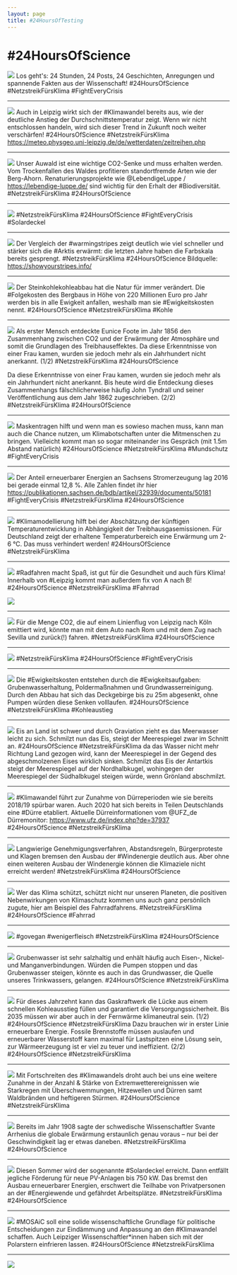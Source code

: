 ```yaml
---
layout: page
title: #24HoursOfTesting
---
```


# #24HoursOfScience

![](https://pbs.twimg.com/media/EWULT9bVAAQCI5N?format=jpg&name=medium)
Los geht's: 24 Stunden, 24 Posts, 24 Geschichten, Anregungen und spannende Fakten aus der Wissenschaft! #24HoursOfScience #NetzstreikFürsKlima #FightEveryCrisis

---

![](https://pbs.twimg.com/media/EWUNMSdVAAQRqEJ?format=jpg&name=medium)
Auch in Leipzig wirkt sich der #Klimawandel bereits aus, wie der deutliche Anstieg der Durchschnittstemperatur zeigt. Wenn wir nicht entschlossen handeln, wird sich dieser Trend in Zukunft noch weiter verschärfen!
#24HoursOfScience #NetzstreikFürsKlima
https://meteo.physgeo.uni-leipzig.de/de/wetterdaten/zeitreihen.php

---

![](https://pbs.twimg.com/media/EWUOAm1UcAY4pnA?format=jpg&name=medium)
Unser Auwald ist eine wichtige CO2-Senke und muss erhalten werden. Vom Trockenfallen des Waldes profitieren standortfremde Arten wie der Berg-Ahorn. 
Renaturierungsprojekte wie @LebendigeLuppe / https://lebendige-luppe.de/ sind wichtig für den Erhalt der #Biodiversität.
#NetzstreikFürsKlima  #24HoursOfScience

---

![](https://pbs.twimg.com/media/EWUOI15U8AAHvBw?format=jpg&name=medium)
#NetzstreikFürsKlima  #24HoursOfScience #FightEveryCrisis #Solardeckel

---

![](https://pbs.twimg.com/media/EWUOU0KU8AE_N4w?format=jpg&name=medium)
Der Vergleich der #warmingstripes zeigt deutlich wie viel schneller und stärker sich die #Arktis erwärmt: die letzten Jahre haben die Farbskala bereits gesprengt. 
#NetzstreikFürsKlima  #24HoursOfScience
Bildquelle: https://showyourstripes.info/

---

![](https://pbs.twimg.com/media/EWUO7YuUwAEGWbz?format=jpg&name=medium)
Der Steinkohlekohleabbau hat die Natur für immer verändert. Die #Folgekosten des Bergbaus in Höhe von 220 Millionen Euro pro Jahr werden bis in alle Ewigkeit anfallen, weshalb man sie #Ewigkeitskosten nennt. 
#24HoursOfScience #NetzstreikFürsKlima #Kohle

---

![](https://pbs.twimg.com/media/EWU1MzoXQAAhuwY?format=jpg&name=medium)
Als erster Mensch entdeckte Eunice Foote im Jahr 1856 den Zusammenhang zwischen CO2 und der Erwärmung der Atmosphäre und somit die Grundlagen des Treibhauseffektes. Da diese Erkenntnisse von einer Frau kamen, wurden sie jedoch mehr als ein Jahrhundert nicht anerkannt. (1/2)
#NetzstreikFürsKlima  #24HoursOfScience

Da diese Erkenntnisse von einer Frau kamen, wurden sie jedoch mehr als ein Jahrhundert nicht anerkannt. 
Bis heute wird die Entdeckung dieses Zusammenhangs fälschlicherweise häufig John Tyndrall und seiner Veröffentlichung aus dem Jahr 1862 zugeschrieben. (2/2)
#NetzstreikFürsKlima  #24HoursOfScience

---


![](https://pbs.twimg.com/media/EWUPxqDUcAA2ODK?format=jpg&name=medium)
Maskentragen hilft und wenn man es sowieso machen muss, kann man auch die Chance nutzen, um Klimabotschaften unter die Mitmenschen zu bringen. Vielleicht kommt man so sogar miteinander ins Gespräch (mit 1.5m Abstand natürlich)
#24HoursOfScience #NetzstreikFürsKlima #Mundschutz #FightEveryCrisis

---

![](https://pbs.twimg.com/media/EWUPZ1GUMAEtA72?format=jpg&name=medium)
Der Anteil erneuerbarer Energien an Sachsens Stromerzeugung lag 2016 bei gerade einmal 12,8 %.
Alle Zahlen findet ihr hier https://publikationen.sachsen.de/bdb/artikel/32939/documents/50181
#FightEveryCrisis #NetzstreikFürsKlima  #24HoursOfScience

---

![](https://pbs.twimg.com/media/EWUQJykU8AgPTUf?format=jpg&name=medium)
#Klimamodellierung hilft bei der Abschätzung der künftigen Temperaturentwicklung in Abhängigkeit der Treibhausgasemissionen. Für Deutschland zeigt der erhaltene Temperaturbereich eine Erwärmung um 2-6 °C. Das muss verhindert werden!
#24HoursOfScience #NetzstreikFürsKlima

---

![](https://pbs.twimg.com/media/EWUyxnUXgAEF_R7?format=jpg&name=medium)
#Radfahren macht Spaß, ist gut für die Gesundheit und auch fürs Klima!
Innerhalb von #Leipzig kommt man außerdem fix von A nach B!
#24HoursOfScience #NetzstreikFürsKlima #Fahrrad

![](https://pbs.twimg.com/media/EWWrCzzX0AU9o-K?format=jpg&name=medium)

---

![](https://pbs.twimg.com/media/EWUUQ-RVAAAXed3?format=jpg&name=medium)
Für die Menge CO2, die auf einem Linienflug von Leipzig nach Köln emittiert wird, könnte man mit dem Auto nach Rom und mit dem Zug nach Sevilla und zurück(!) fahren.
#NetzstreikFürsKlima  #24HoursOfScience

---

![](https://pbs.twimg.com/media/EWUUaafU8AUoqMU?format=jpg&name=medium)
#NetzstreikFürsKlima  #24HoursOfScience  #FightEveryCrisis

---

![](https://pbs.twimg.com/media/EWUVQ6IUwAMACtx?format=jpg&name=medium)
Die #Ewigkeitskosten entstehen durch die #Ewigkeitsaufgaben: Grubenwasserhaltung, Poldermaßnahmen und Grundwasserreinigung.
Durch den Abbau hat sich das Deckgebirge bis zu 25m abgesenkt, ohne Pumpen würden diese Senken volllaufen.
#24HoursOfScience #NetzstreikFürsKlima #Kohleaustieg

---

![](https://pbs.twimg.com/media/EWUzsWTXkAITeLD?format=jpg&name=medium)
Eis an Land ist schwer und durch Graviation zieht es das Meerwasser leicht zu sich. Schmilzt nun das Eis, steigt der Meerespiegel zwar im Schnitt an. 
#24HoursOfScience #NetzstreikFürsKlima
da das Wasser nicht mehr Richtung Land gezogen wird, kann der Meerespiegel in der Gegend des abgeschmolzenen Eises wirklich sinken.
Schmilzt das Eis der Antartkis steigt der Meerespiegel auf der Nordhalbkugel, wohingegen der Meerespiegel der Südhalbkugel steigen würde, wenn Grönland abschmilzt.

---

![](https://pbs.twimg.com/media/EWUVjwkU4A4XcH1?format=jpg&name=medium)
#Klimawandel führt zur Zunahme von Dürreperioden wie sie bereits 2018/19 spürbar waren. Auch 2020 hat sich bereits in Teilen Deutschlands eine #Dürre etabliert.
Aktuelle Dürreinformationen vom @UFZ_de Dürremonitor: https://www.ufz.de/index.php?de=37937
#24HoursOfScience #NetzstreikFürsKlima

---

![](https://pbs.twimg.com/media/EWUVsH-U4AAQQKW?format=jpg&name=medium)
Langwierige Genehmigungsverfahren, Abstandsregeln, Bürgerproteste und Klagen bremsen den Ausbau der #Windenergie deutlich aus. Aber ohne einen weiteren Ausbau der Windenergie können die Klimaziele nicht erreicht werden!
#NetzstreikFürsKlima  #24HoursOfScience

---

![](https://pbs.twimg.com/media/EWUV6m4UYAUH-dA?format=jpg&name=medium)
Wer das Klima schützt, schützt nicht nur unseren Planeten, die positiven Nebenwirkungen von Klimaschutz kommen uns auch ganz persönlich zugute, hier am Beispiel des Fahrradfahrens.
#NetzstreikFürsKlima  #24HoursOfScience #Fahrrad

---

![](https://pbs.twimg.com/media/EWUWLRMUYAEhngu?format=jpg&name=medium)
#govegan #wenigerfleisch #NetzstreikFürsKlima  #24HoursOfScience 

---

![](https://pbs.twimg.com/media/EWUWXrUUwAs3Jzs?format=jpg&name=medium)
Grubenwasser ist sehr salzhaltig und enhält häufig auch Eisen-, Nickel- und Manganverbindungen. Würden die Pumpen stoppen und das Grubenwasser steigen, könnte es auch in das Grundwasser, die Quelle unseres Trinkwassers, gelangen.
#24HoursOfScience #NetzstreikFürsKlima

---

![](https://pbs.twimg.com/media/EWUx0m_XYAEsSOd?format=jpg&name=medium)
Für dieses Jahrzehnt kann das Gaskraftwerk die Lücke aus einem schnellen Kohleausstieg füllen und garantiert die Versorgungssicherheit. Bis 2035 müssen wir aber auch in der Fernwärme klimaneutral sein. (1/2)
#24HoursOfScience #NetzstreikFürsKlima
Dazu brauchen wir in erster Linie erneuerbare Energie. Fossile Brennstoffe müssen auslaufen und erneuerbarer Wasserstoff kann maximal für Lastspitzen eine Lösung sein, zur Wärmeerzeugung ist er viel zu teuer und ineffizient. (2/2)
#24HoursOfScience #NetzstreikFürsKlima

---

![](https://pbs.twimg.com/media/EWUWm5yUMAAYDXQ?format=jpg&name=medium)
Mit Fortschreiten des #Klimawandels droht auch bei uns eine weitere Zunahme in der Anzahl & Stärke von Extremwetterereignissen wie Starkregen mit Überschwemmungen, Hitzewellen und Dürren samt Waldbränden und heftigeren Stürmen.
#24HoursOfScience #NetzstreikFürsKlima

---

![](https://pbs.twimg.com/media/EWUW6LxUwAITVFc?format=jpg&name=medium)
Bereits im Jahr 1908 sagte der schwedische Wissenschaftler Svante Arrhenius die globale Erwärmung erstaunlich genau voraus – nur bei der Geschwindigkeit lag er etwas daneben. 
#NetzstreikFürsKlima  #24HoursOfScience

---

![](https://pbs.twimg.com/media/EWUX4kjUYAI7nre?format=jpg&name=medium)
Diesen Sommer wird der sogenannte #Solardeckel erreicht. Dann entfällt jegliche Förderung für neue PV-Anlagen bis 750 kW. Das bremst den Ausbau erneuerbarer Energien, erschwert die Teilhabe von Privatpersonen an der #Energiewende und gefährdet Arbeitsplätze.
#NetzstreikFürsKlima  #24HoursOfScience

---

![](https://pbs.twimg.com/media/EWUeLv_XYAUFaxp?format=jpg&name=medium)
#MOSAiC soll eine solide wissenschaftliche Grundlage für politische Entscheidungen zur Eindämmung und Anpassung an den #Klimawandel schaffen. Auch Leipziger Wissenschaftler*innen haben sich mit der Polarstern einfrieren lassen.
#24HoursOfScience #NetzstreikFürsKlima

---

![](https://pbs.twimg.com/media/EWZplwLXQAAOr3h?format=jpg&name=medium)
